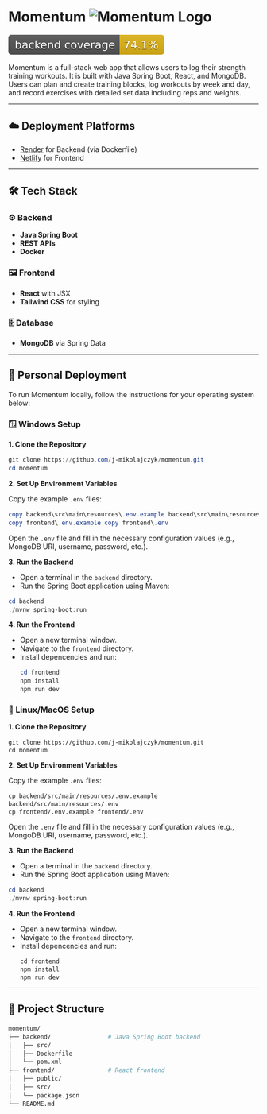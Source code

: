 # Momentum <img src="frontend/src/assets/favicon.ico" alt="Momentum Logo" width="24" height="24" />
<img src=".github/badges/jacoco.svg" alt="Backend Coverage Badge"> 

Momentum is a full-stack web app that allows users to log their strength training workouts. It is built with Java Spring Boot, React, and MongoDB. Users can plan and create training blocks, log workouts by week and day, and record exercises with detailed set data including reps and weights.

---
## ☁️ Deployment Platforms

- [Render](https://render.com/) for Backend (via Dockerfile)
- [Netlify](https://www.netlify.com/) for Frontend

---

## 🛠 Tech Stack

### ⚙️ Backend
- **Java Spring Boot**
- **REST APIs**
- **Docker**

### 🖼️ Frontend
- **React** with JSX
- **Tailwind CSS** for styling

### 🗄️ Database
- **MongoDB** via Spring Data

---

## 🚀 Personal Deployment

To run Momentum locally, follow the instructions for your operating system below:

### 🪟 Windows Setup

**1. Clone the Repository**

```powershell
git clone https://github.com/j-mikolajczyk/momentum.git
cd momentum
```

**2. Set Up Environment Variables**

Copy the example ```.env``` files:

```powershell
copy backend\src\main\resources\.env.example backend\src\main\resources\.env
copy frontend\.env.example copy frontend\.env  
```

Open the ```.env``` file and fill in the necessary configuration values (e.g., MongoDB URI, username, password, etc.).

**3. Run the Backend**

- Open a terminal in the ```backend``` directory.
- Run the Spring Boot application using Maven:

```powershell
cd backend
./mvnw spring-boot:run
```

**4. Run the Frontend**

- Open a new terminal window.
- Navigate to the ```frontend``` directory.
- Install depencencies and run:
  ```powershell
  cd frontend
  npm install
  npm run dev
  ```

### 🐧 Linux/MacOS Setup

**1. Clone the Repository**

```
git clone https://github.com/j-mikolajczyk/momentum.git
cd momentum
```

**2. Set Up Environment Variables**

Copy the example ```.env``` files:

```
cp backend/src/main/resources/.env.example backend/src/main/resources/.env
cp frontend/.env.example frontend/.env
```

Open the ```.env``` file and fill in the necessary configuration values (e.g., MongoDB URI, username, password, etc.).

**3. Run the Backend**

- Open a terminal in the ```backend``` directory.
- Run the Spring Boot application using Maven:

```powershell
cd backend
./mvnw spring-boot:run
```

**4. Run the Frontend**

- Open a new terminal window.
- Navigate to the ```frontend``` directory.
- Install depencencies and run:
  ```
  cd frontend
  npm install
  npm run dev
  ```
---

## 📂 Project Structure

```bash
momentum/
├── backend/                # Java Spring Boot backend
│   ├── src/
│   ├── Dockerfile
│   └── pom.xml
├── frontend/               # React frontend
│   ├── public/
│   ├── src/
│   └── package.json
└── README.md

